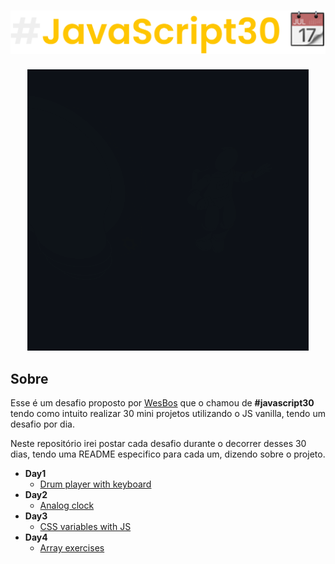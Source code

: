 <h1 align="center">
  <img src=".github/main-readme.svg" />
</h1>

<div align="center">
  <a href="https://storyset.com/"><img src=".github/Innovation.gif" /></a>
</div>

## Sobre
Esse é um desafio proposto por [WesBos](https://github.com/wesbos) que o chamou de **#javascript30** tendo como intuito realizar 30 mini projetos utilizando o JS vanilla, tendo um desafio por dia.

Neste repositório irei postar cada desafio durante o decorrer desses 30 dias, tendo uma README especifico para cada um, dizendo sobre o projeto.

- **Day1**
  - <a href="https://github.com/gabrlcj/Javascript30/tree/main/Day1">Drum player with keyboard</a>
- **Day2**
  - <a href="https://github.com/gabrlcj/Javascript30/tree/main/Day2">Analog clock</a>
- **Day3**
  - <a href="https://github.com/gabrlcj/Javascript30/tree/main/Day3">CSS variables with JS</a>
- **Day4**
  - <a href="https://github.com/gabrlcj/Javascript30/tree/main/Day4">Array exercises</a>